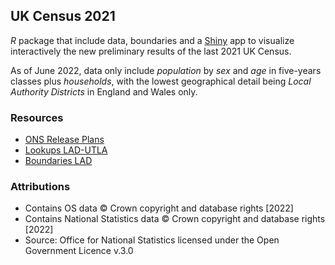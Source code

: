## UK Census 2021

$R$ package that include data, boundaries and a [Shiny]() app to visualize interactively the new preliminary results of the last 2021 UK Census.

As of June 2022, data only include *population* by *sex* and *age* in five-years classes plus *households*, with the lowest geographical detail being *Local Authority Districts* in England and Wales only.


### Resources
- [ONS Release Plans](https://www.ons.gov.uk/census/censustransformationprogramme/census2021outputs/releaseplans)
- [Lookups LAD-UTLA](https://geoportal.statistics.gov.uk/documents/ward-to-westminster-parliamentary-constituency-to-local-authority-district-to-upper-tier-local-authority-december-2021-lookup-in-the-united-kingdom/)
- [Boundaries LAD]()


### Attributions

- Contains OS data © Crown copyright and database rights [2022]
- Contains National Statistics data © Crown copyright and database rights [2022]
- Source: Office for National Statistics licensed under the Open Government Licence v.3.0
